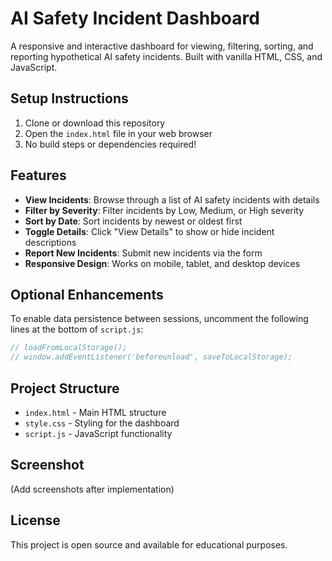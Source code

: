 # AI Safety Incident Dashboard

A responsive and interactive dashboard for viewing, filtering, sorting, and reporting hypothetical AI safety incidents. Built with vanilla HTML, CSS, and JavaScript.

## Setup Instructions

1. Clone or download this repository
2. Open the `index.html` file in your web browser
3. No build steps or dependencies required!

## Features

- **View Incidents**: Browse through a list of AI safety incidents with details
- **Filter by Severity**: Filter incidents by Low, Medium, or High severity
- **Sort by Date**: Sort incidents by newest or oldest first
- **Toggle Details**: Click "View Details" to show or hide incident descriptions
- **Report New Incidents**: Submit new incidents via the form
- **Responsive Design**: Works on mobile, tablet, and desktop devices

## Optional Enhancements

To enable data persistence between sessions, uncomment the following lines at the bottom of `script.js`:

```javascript
// loadFromLocalStorage();
// window.addEventListener('beforeunload', saveToLocalStorage);
```

## Project Structure

- `index.html` - Main HTML structure
- `style.css` - Styling for the dashboard
- `script.js` - JavaScript functionality

## Screenshot

(Add screenshots after implementation)

## License

This project is open source and available for educational purposes.
